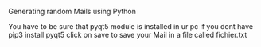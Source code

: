 Generating random Mails using Python

You have to be sure that pyqt5 module is installed in ur pc if you dont have 
pip3 install pyqt5
click on save to save your Mail in a file called fichier.txt

